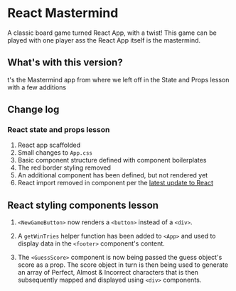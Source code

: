 # React Mastermind

A classic board game turned React App, with a twist! This game can be played with one player ass the React App itself is the mastermind.


## What's with this version?

t's the Mastermind app from where we left off in the State and Props lesson with a few additions

## Change log

### React state and props lesson
1. React app scaffolded
2. Small changes to `App.css`
3. Basic component structure defined with component boilerplates
4. The red border styling removed
5. An additional <ScoreButton> component has been defined, but not rendered yet
6. React import removed in component per the [latest update to React](https://reactjs.org/blog/2020/09/22/introducing-the-new-jsx-transform.html)

## React styling components lesson

1. `<NewGameButton>` now renders a `<button>` instead of a `<div>`.
   
2. A `getWinTries` helper function has been added to `<App>` and used to display data in the `<footer>` component's content.
   
3. The `<GuessScore>` component is now being passed the guess object's score as a prop. The score object in turn is then being used to generate an array of Perfect, Almost & Incorrect characters that is then subsequently mapped and displayed using `<div>` components.


